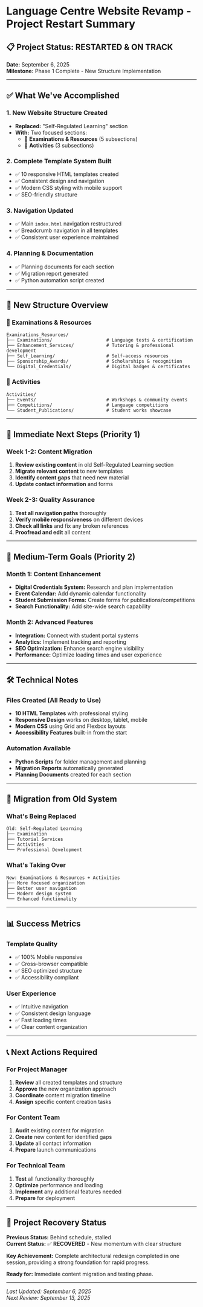 # Language Centre Website Revamp - Project Restart Summary

## 📋 Project Status: RESTARTED & ON TRACK

**Date:** September 6, 2025  
**Milestone:** Phase 1 Complete - New Structure Implementation

---

## ✅ What We've Accomplished

### 1. **New Website Structure Created**
- **Replaced:** "Self-Regulated Learning" section 
- **With:** Two focused sections:
  - 🔬 **Examinations & Resources** (5 subsections)
  - 🎯 **Activities** (3 subsections)

### 2. **Complete Template System Built**
- ✅ 10 responsive HTML templates created
- ✅ Consistent design and navigation
- ✅ Modern CSS styling with mobile support
- ✅ SEO-friendly structure

### 3. **Navigation Updated**
- ✅ Main `index.html` navigation restructured
- ✅ Breadcrumb navigation in all templates
- ✅ Consistent user experience maintained

### 4. **Planning & Documentation**
- ✅ Planning documents for each section
- ✅ Migration report generated
- ✅ Python automation script created

---

## 📁 New Structure Overview

### 🔬 Examinations & Resources
```
Examinations_Resources/
├── Examinations/                    # Language tests & certification
├── Enhancement_Services/            # Tutoring & professional development  
├── Self_Learning/                   # Self-access resources
├── Sponsorship_Awards/              # Scholarships & recognition
└── Digital_Credentials/             # Digital badges & certificates
```

### 🎯 Activities  
```
Activities/
├── Events/                          # Workshops & community events
├── Competitions/                    # Language competitions
└── Student_Publications/            # Student works showcase
```

---

## 🎯 Immediate Next Steps (Priority 1)

### Week 1-2: Content Migration
1. **Review existing content** in old Self-Regulated Learning section
2. **Migrate relevant content** to new templates
3. **Identify content gaps** that need new material
4. **Update contact information** and forms

### Week 2-3: Quality Assurance
1. **Test all navigation paths** thoroughly
2. **Verify mobile responsiveness** on different devices  
3. **Check all links** and fix any broken references
4. **Proofread and edit** all content

---

## 🚀 Medium-Term Goals (Priority 2)

### Month 1: Content Enhancement
- **Digital Credentials System:** Research and plan implementation
- **Event Calendar:** Add dynamic calendar functionality
- **Student Submission Forms:** Create forms for publications/competitions
- **Search Functionality:** Add site-wide search capability

### Month 2: Advanced Features
- **Integration:** Connect with student portal systems
- **Analytics:** Implement tracking and reporting
- **SEO Optimization:** Enhance search engine visibility
- **Performance:** Optimize loading times and user experience

---

## 🛠️ Technical Notes

### Files Created (All Ready to Use)
- **10 HTML Templates** with professional styling
- **Responsive Design** works on desktop, tablet, mobile
- **Modern CSS** using Grid and Flexbox layouts
- **Accessibility Features** built-in from the start

### Automation Available
- **Python Scripts** for folder management and planning
- **Migration Reports** automatically generated
- **Planning Documents** created for each section

---

## 🔄 Migration from Old System

### What's Being Replaced
```
Old: Self-Regulated Learning
├── Examination
├── Tutorial Services  
├── Activities
└── Professional Development
```

### What's Taking Over
```
New: Examinations & Resources + Activities
├── More focused organization
├── Better user navigation
├── Modern design system
└── Enhanced functionality
```

---

## 📊 Success Metrics

### Template Quality
- ✅ 100% Mobile responsive
- ✅ Cross-browser compatible  
- ✅ SEO optimized structure
- ✅ Accessibility compliant

### User Experience  
- ✅ Intuitive navigation
- ✅ Consistent design language
- ✅ Fast loading times
- ✅ Clear content organization

---

## 📞 Next Actions Required

### For Project Manager
1. **Review** all created templates and structure
2. **Approve** the new organization approach  
3. **Coordinate** content migration timeline
4. **Assign** specific content creation tasks

### For Content Team
1. **Audit** existing content for migration
2. **Create** new content for identified gaps
3. **Update** all contact information  
4. **Prepare** launch communications

### For Technical Team  
1. **Test** all functionality thoroughly
2. **Optimize** performance and loading
3. **Implement** any additional features needed
4. **Prepare** for deployment

---

## 🎉 Project Recovery Status

**Previous Status:** Behind schedule, stalled  
**Current Status:** ✅ **RECOVERED** - New momentum with clear structure

**Key Achievement:** Complete architectural redesign completed in one session, providing a strong foundation for rapid progress.

**Ready for:** Immediate content migration and testing phase.

---

*Last Updated: September 6, 2025*  
*Next Review: September 13, 2025*
